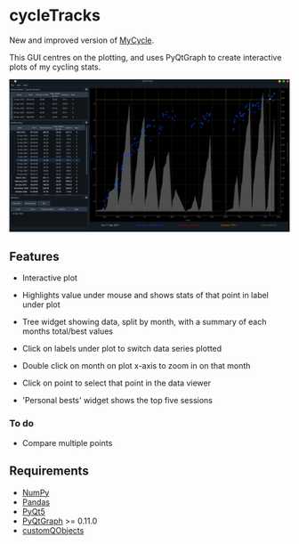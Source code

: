 # cycleTracks

New and improved version of [MyCycle](https://github.com/keziah55/MyCycle).

This GUI centres on the plotting, and uses PyQtGraph to create interactive
plots of my cycling stats.

![Cycle Tracks GUI](./screenshots/cycletracks-2021-04-25.png)


## Features

- Interactive plot

- Highlights value under mouse and shows stats of that point in label under plot

- Tree widget showing data, split by month, with a summary of each months total/best values

- Click on labels under plot to switch data series plotted

- Double click on month on plot x-axis to zoom in on that month

- Click on point to select that point in the data viewer

- 'Personal bests' widget shows the top five sessions


### To do

- Compare multiple points

## Requirements

- [NumPy](https://numpy.org/)
- [Pandas](https://pandas.pydata.org/)
- [PyQt5](https://pypi.org/project/PyQt5/)
- [PyQtGraph](https://pypi.org/project/pyqtgraph/) >= 0.11.0
- [customQObjects](https://github.com/keziah55/CustomPyQtObjects)
